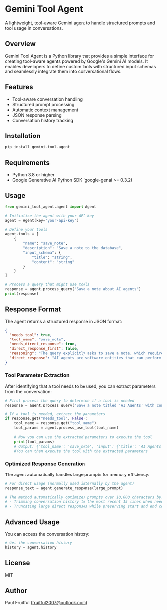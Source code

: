 # Gemini Tool Agent

A lightweight, tool-aware Gemini agent to handle structured prompts and tool usage in conversations.

## Overview

Gemini Tool Agent is a Python library that provides a simple interface for creating tool-aware agents powered by Google's Gemini AI models. It enables developers to define custom tools with structured input schemas and seamlessly integrate them into conversational flows.

## Features

- Tool-aware conversation handling
- Structured prompt processing
- Automatic context management
- JSON response parsing
- Conversation history tracking

## Installation

```bash
pip install gemini-tool-agent
```

## Requirements

- Python 3.8 or higher
- Google Generative AI Python SDK (google-genai >= 0.3.2)

## Usage

```python
from gemini_tool_agent.agent import Agent

# Initialize the agent with your API key
agent = Agent(key="your-api-key")

# Define your tools
agent.tools = [
    {
        "name": "save_note",
        "description": "Save a note to the database",
        "input_schema": {
            "title": "string",
            "content": "string"
        }
    }
]

# Process a query that might use tools
response = agent.process_query("Save a note about AI agents")
print(response)
```

## Response Format

The agent returns a structured response in JSON format:

```json
{
  "needs_tool": true,
  "tool_name": "save_note",
  "needs_direct_response": true,
  "direct_response_first": false,
  "reasoning": "The query explicitly asks to save a note, which requires the save_note tool",
  "direct_response": "AI agents are software entities that can perform tasks autonomously..."
}
```
### Tool Parameter Extraction

After identifying that a tool needs to be used, you can extract parameters from the conversation:

```python
# First process the query to determine if a tool is needed
response = agent.process_query("Save a note titled 'AI Agents' with content about machine learning")

# If a tool is needed, extract the parameters
if response.get("needs_tool", False):
    tool_name = response.get("tool_name")
    tool_params = agent.process_use_tool(tool_name)
    
    # Now you can use the extracted parameters to execute the tool
    print(tool_params)
    # Output: {'tool_name': 'save_note', 'input': {'title': 'AI Agents', 'content': '...'}}  
    #You can then execute the tool with the extracted parameters
```

### Optimized Response Generation

The agent automatically handles large prompts for memory efficiency:

```python
# For direct usage (normally used internally by the agent)
response_text = agent.generate_response(large_prompt)

# The method automatically optimizes prompts over 10,000 characters by:
# - Trimming conversation history to the most recent 15 lines when needed
# - Truncating large direct responses while preserving start and end content
```



## Advanced Usage

You can access the conversation history:

```python
# Get the conversation history
history = agent.history
```

## License

MIT

## Author

Paul Fruitful (fruitful2007@outlook.com)